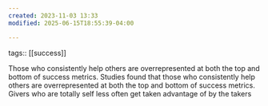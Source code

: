 ```yaml
---
created: 2023-11-03 13:33
modified: 2025-06-15T18:55:39-04:00

---
```

tags::  [[success]]

Those who consistently help others are overrepresented at both the top and bottom of success metrics.
Studies found that those who consistently help others are overrepresented at both the top and bottom of success metrics.
Givers who are totally self less often get taken advantage of by the takers
